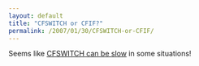 ```yaml
---
layout: default
title: "CFSWITCH or CFIF?"
permalink: /2007/01/30/CFSWITCH-or-CFIF/
---
```


Seems like <a href="http://webapper.net/index.cfm?fuseaction=Fuseblog.ShowComments&ArticleID=20060727042244" target="_blank">CFSWITCH can be slow</a> in some situations!